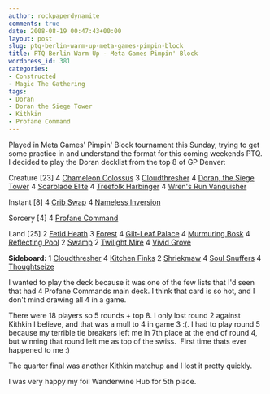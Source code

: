 ```yaml
---
author: rockpaperdynamite
comments: true
date: 2008-08-19 00:47:43+00:00
layout: post
slug: ptq-berlin-warm-up-meta-games-pimpin-block
title: PTQ Berlin Warm Up - Meta Games Pimpin' Block
wordpress_id: 381
categories:
- Constructed
- Magic The Gathering
tags:
- Doran
- Doran the Siege Tower
- Kithkin
- Profane Command
---
```


Played in Meta Games' Pimpin' Block tournament this Sunday, trying to get some practice in and understand the format for this coming weekends PTQ. I decided to play the Doran decklist from the top 8 of GP Denver:

Creature [23]
4 [Chameleon Colossus](http://www.magiccards.info/query.php?cardname=Chameleon+Colossus)
3 [Cloudthresher](http://www.magiccards.info/query.php?cardname=Cloudthresher)
4 [Doran, the Siege Tower](http://www.magiccards.info/query.php?cardname=Doran%2C+the+Siege+Tower)
4 [Scarblade Elite](http://www.magiccards.info/query.php?cardname=Scarblade+Elite)
4 [Treefolk Harbinger](http://www.magiccards.info/query.php?cardname=Treefolk+Harbinger)
4 [Wren's Run Vanquisher](http://www.magiccards.info/query.php?cardname=Wren%27s+Run+Vanquisher)
<!-- more -->

Instant [8]
4 [Crib Swap](http://www.magiccards.info/query.php?cardname=Crib+Swap)
4 [Nameless Inversion](http://www.magiccards.info/query.php?cardname=Nameless+Inversion)

Sorcery [4]
4 [Profane Command](http://www.magiccards.info/query.php?cardname=Profane+Command)

Land [25]
2 [Fetid Heath](http://www.magiccards.info/query.php?cardname=Fetid+Heath)
3 [Forest](http://www.magiccards.info/query.php?cardname=Forest)
4 [Gilt-Leaf Palace](http://www.magiccards.info/query.php?cardname=Gilt-Leaf+Palace)
4 [Murmuring Bosk](http://www.magiccards.info/query.php?cardname=Murmuring+Bosk)
4 [Reflecting Pool](http://www.magiccards.info/query.php?cardname=Reflecting+Pool)
2 [Swamp](http://www.magiccards.info/query.php?cardname=Swamp)
2 [Twilight Mire](http://www.magiccards.info/query.php?cardname=Twilight+Mire)
4 [Vivid Grove](http://www.magiccards.info/query.php?cardname=Vivid+Grove)

**Sideboard:**
1 [Cloudthresher](http://www.magiccards.info/query.php?cardname=Cloudthresher)
4 [Kitchen Finks](http://www.magiccards.info/query.php?cardname=Kitchen+Finks)
2 [Shriekmaw](http://www.magiccards.info/query.php?cardname=Shriekmaw)
4 [Soul Snuffers](http://www.magiccards.info/query.php?cardname=Soul+Snuffers)
4 [Thoughtseize](http://www.magiccards.info/query.php?cardname=Thoughtseize)

I wanted to play the deck because it was one of the few lists that I'd seen that had 4 Profane Commands main deck. I think that card is so hot, and I don't mind drawing all 4 in a game.

There were 18 players so 5 rounds + top 8. I only lost round 2 against Kithkin I believe, and that was a mull to 4 in game 3 :(. I had to play round 5 because my terrible tie breakers left me in 7th place at the end of round 4, but winning that round left me as top of the swiss.  First time thats ever happened to me :)

The quarter final was another Kithkin matchup and I lost it pretty quickly.

I was very happy my foil Wanderwine Hub for 5th place.
